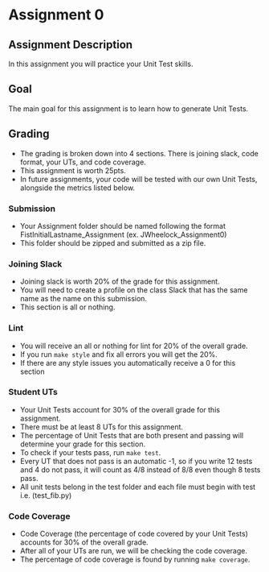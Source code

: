 # Assignment 0

## Assignment Description

In this assignment you will practice your Unit Test skills.

## Goal

The main goal for this assignment is to learn how to generate Unit Tests.

## Grading

- The grading is broken down into 4 sections. There is joining slack, code format, your UTs, and code coverage.
- This assignment is worth 25pts.
- In future assignments, your code will be tested with our own Unit Tests, alongside the metrics listed below.

### Submission

- Your Assignment folder should be named following the format FistInitialLastname_Assignment (ex. JWheelock_Assignment0)
- This folder should be zipped and submitted as a zip file. 

### Joining Slack

- Joining slack is worth 20% of the grade for this assignment.
- You will need to create a profile on the class Slack that has the same name as the name on this submission.
- This section is all or nothing.

### Lint

- You will receive an all or nothing for lint for 20% of the overall grade.
- If you run `make style` and fix all errors you will get the 20%.
- If there are any style issues you automatically receive a 0 for this section

### Student UTs

- Your Unit Tests account for 30% of the overall grade for this assignment.
- There must be at least 8 UTs for this assignment.
- The percentage of Unit Tests that are both present and passing will determine your grade for this section.
- To check if your tests pass, run `make test`.
- Every UT that does not pass is an automatic -1, so if you write 12 tests and 4 do not pass, it will count as 4/8 instead of 8/8 even though 8 tests pass.
- All unit tests belong in the test folder and each file must begin with test i.e. (test_fib.py)

### Code Coverage

- Code Coverage (the percentage of code covered by your Unit Tests) accounts for 30% of the overall grade.
- After all of your UTs are run, we will be checking the code coverage.
- The percentage of code coverage is found by running `make coverage`.
